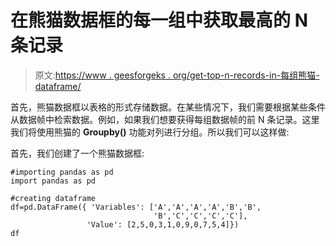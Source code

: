 # 在熊猫数据框的每一组中获取最高的 N 条记录

> 原文:[https://www . geesforgeks . org/get-top-n-records-in-每组熊猫-dataframe/](https://www.geeksforgeeks.org/get-topmost-n-records-within-each-group-of-a-pandas-dataframe/)

首先，熊猫数据框以表格的形式存储数据。在某些情况下，我们需要根据某些条件从数据帧中检索数据。例如，如果我们想要获得每组数据帧的前 N 条记录。这里我们将使用熊猫的 **Groupby()** 功能对列进行分组。所以我们可以这样做:

首先，我们创建了一个熊猫数据框:

```
#importing pandas as pd
import pandas as pd

#creating dataframe
df=pd.DataFrame({ 'Variables': ['A','A','A','A','B','B',
                                'B','C','C','C','C'],
                 'Value': [2,5,0,3,1,0,9,0,7,5,4]})
df
```